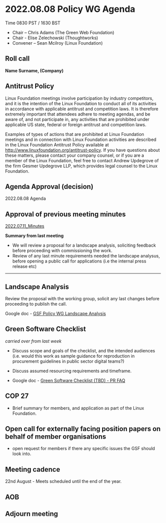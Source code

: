# 2022.08.08 Policy WG Agenda

Time 0830 PST / 1630 BST

- Chair – Chris Adams (The Green Web Foundation)
- Chair - Elise Zelechowski (Thoughtworks)
- Convener –  Sean Mcilroy (Linux Foundation)

## Roll call

**Name Surname, (Company)**  

## Antitrust Policy
Linux Foundation meetings involve participation by industry competitors, and it is the intention of the Linux Foundation to conduct all of its activities in accordance with applicable antitrust and competition laws. It is therefore extremely important that attendees adhere to meeting agendas, and be aware of, and not participate in, any activities that are prohibited under applicable US state, federal or foreign antitrust and competition laws.

Examples of types of actions that are prohibited at Linux Foundation meetings and in connection with Linux Foundation activities are described in the Linux Foundation Antitrust Policy available at http://www.linuxfoundation.org/antitrust-policy. If you have questions about these matters, please contact your company counsel, or if you are a member of the Linux Foundation, feel free to contact Andrew Updegrove of the firm Gesmer Updegrove LLP, which provides legal counsel to the Linux Foundation.
  
## Agenda Approval (decision) 

2022.08.08 Agenda
  
## Approval of previous meeting minutes

[2022.07.11_Minutes](https://github.com/Green-Software-Foundation/policy_wg/blob/main/Agenda_Minutes/2022/2022.07.11_Minutes.md)

**Summary from last meeting**

- We will review a proposal for a landscape analysis, soliciting feedback before proceeding with commissioning the work.
- Review of any last minute requirements needed the landscape analysus, before opening a public call for applications (i.e the internal press release etc)

---

## Landscape Analysis

Review the proposal with the working group, solicit any last changes before proceeding to publish the call.

Google doc - [GSF Policy WG Landscape Analysis](https://docs.google.com/document/d/1fLespnMFXw4CjVqmcZ9ktxRsIw76ierQhNliERFQAXw/edit#heading=h.y3a83wfbu9ac)

## Green Software Checklist

_carried over from last week_

- Discuss scope and goals of the checklist, and the intended audiences (i.e. would this work as sample guidance for reproduction in procurement guidelines in public sector digital teams?)
- Discuss assumed resourcing requirements and timeframe.

- Google doc - [Green Software Checklist (TBD) - PR FAQ](https://docs.google.com/document/d/1dtkj1g8dOxlkpu9xw2AeTE1v28y2CCD9rWzspUVTUwU/edit#heading=h.q4wug7a02m4n)

## COP 27

- Brief summary for members, and application as part of the Linux Foundation.

## Open call for externally facing position papers on behalf of member organisations

- open request for members if there any specific issues the GSF should look into.

## Meeting cadence
22nd August - Meets scheduled until the end of the year.

## AOB  



## Adjourn meeting
  
